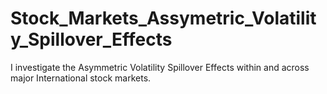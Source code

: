 # Stock_Markets_Assymetric_Volatility_Spillover_Effects
I investigate the Asymmetric Volatility Spillover Effects within and across major International stock markets.  
